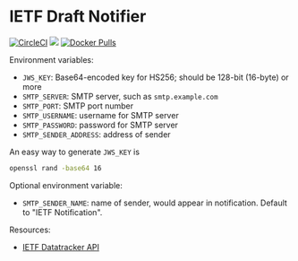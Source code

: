 # IETF Draft Notifier

[![CircleCI](https://circleci.com/gh/FranklinYu/Atom-for-Bugzilla.svg?style=svg)](https://circleci.com/gh/FranklinYu/Atom-for-Bugzilla)
[![](https://images.microbadger.com/badges/image/franklinyu/ietf-draft-notifier.svg)](https://microbadger.com/images/franklinyu/ietf-draft-notifier "Get your own image badge on microbadger.com")
[![Docker Pulls](https://img.shields.io/docker/pulls/franklinyu/ietf-draft-notifier.svg)](https://hub.docker.com/r/franklinyu/ietf-draft-notifier)

Environment variables:
  - `JWS_KEY`: Base64-encoded key for HS256; should be 128-bit (16-byte) or more
  - `SMTP_SERVER`: SMTP server, such as `smtp.example.com`
  - `SMTP_PORT`: SMTP port number
  - `SMTP_USERNAME`: username for SMTP server
  - `SMTP_PASSWORD`: password for SMTP server
  - `SMTP_SENDER_ADDRESS`: address of sender

An easy way to generate `JWS_KEY` is

```sh
openssl rand -base64 16
```

Optional environment variable:
  - `SMTP_SENDER_NAME`: name of sender, would appear in notification. Default to
    "IETF Notification".

Resources:
  - [IETF Datatracker API](https://datatracker.ietf.org/api/)
